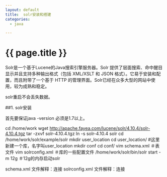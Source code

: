 ```yaml
---
layout: default
title:  solr安装和搭建
categories:
  - java

---
```

# {{ page.title }}
Solr是一个基于Lucene的Java搜索引擎服务器。Solr 提供了层面搜索、命中醒目显示并且支持多种输出格式（包括 XML/XSLT 和 JSON 格式）。它易于安装和配置，而且附带了一个基于 HTTP 的管理界面。Solr已经在众多大型的网站中使用，较为成熟和稳定。

solr重启不会丢失数据。

##1. solr安装

首先要保证java -version  必须是1.7以上。

  cd /home/work
  wget http://apache.fayea.com/lucene/solr/4.10.4/solr-4.10.4.tgz
  tar -zxvf solr-4.10.4.tgz
  ln -s solr-4.10.4 solr
  cd /home/work/solr/example/solr
  mkdir user_location
  cd user_location/  #这里新建一个库，名字叫user_location
  mkdir conf
  cd conf/
  vim schema.xml      ＃表文件
  vim solrconfig.xml  ＃库的一些配置文件
  /home/work/solr/bin/solr start -m 12g   ＃12g的内存启动solr

schema.xml 文件解释：连接
solrconfig.xml 文件解释：连接

